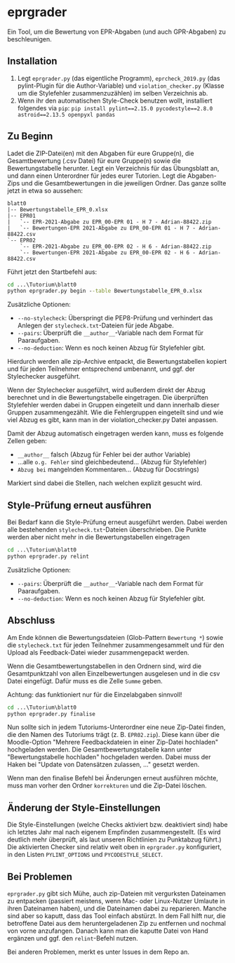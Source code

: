 # eprgrader

Ein Tool, um die Bewertung von EPR-Abgaben (und auch GPR-Abgaben) zu beschleunigen.

## Installation

1. Legt `eprgrader.py` (das eigentliche Programm), `eprcheck_2019.py` (das pylint-Plugin für die
Author-Variable) und `violation_checker.py` (Klasse um die Stylefehler zusammenzuzählen) im 
   selben Verzeichnis ab.
2. Wenn ihr den automatischen Style-Check benutzen wollt, installiert folgendes via `pip`:
   `pip install pylint==2.15.0 pycodestyle==2.8.0 astroid==2.13.5 openpyxl pandas`

## Zu Beginn

Ladet die ZIP-Datei(en) mit den Abgaben für eure Gruppe(n), die Gesamtbewertung (.csv Datei) für 
eure Gruppe(n) sowie die Bewertungstabelle herunter.
Legt ein Verzeichnis für das Übungsblatt an, und dann einen Unterordner für jedes eurer Tutorien.
Legt die Abgaben-Zips und die Gesamtbewertungen in die jeweiligen Ordner. Das ganze sollte 
jetzt in etwa so aussehen:

```
blatt0
|-- Bewertungstabelle_EPR_0.xlsx
|-- EPR01
|   `-- EPR-2021-Abgabe zu EPR_00-EPR 01 - H 7 - Adrian-88422.zip
|   `-- Bewertungen-EPR 2021-Abgabe zu EPR_00-EPR 01 - H 7 - Adrian-88422.csv
`-- EPR02
    `-- EPR-2021-Abgabe zu EPR_00-EPR 02 - H 6 - Adrian-88422.zip
    `-- Bewertungen-EPR 2021-Abgabe zu EPR_00-EPR 02 - H 6 - Adrian-88422.csv
```

Führt jetzt den Startbefehl aus:
```cmd
cd ...\Tutorium\blatt0
python eprgrader.py begin --table Bewertungstabelle_EPR_0.xlsx
```

Zusätzliche Optionen:
* `--no-stylecheck`: Überspringt die PEP8-Prüfung und verhindert das Anlegen der `stylecheck.txt`-Dateien für jede Abgabe.
* `--pairs`: Überprüft die `__author__`-Variable nach dem Format für Paaraufgaben.
* `--no-deduction`: Wenn es noch keinen Abzug für Stylefehler gibt.

Hierdurch werden alle zip-Archive entpackt, die Bewertungstabellen kopiert und für jeden Teilnehmer
entsprechend umbenannt, und ggf. der Stylechecker ausgeführt.

Wenn der Stylechecker ausgeführt, wird außerdem direkt der Abzug berechnet und in die 
Bewertungstabelle eingetragen. Die überprüften Stylefehler werden dabei in Gruppen eingeteilt 
und dann innerhalb dieser Gruppen zusammengezählt. Wie die Fehlergruppen eingeteilt sind und wie 
viel Abzug es gibt, kann man in der violation_checker.py Datei anpassen.

Damit der Abzug automatisch eingetragen werden kann, muss es folgende Zellen geben: 
   - `__author__`  falsch (Abzug für Fehler bei der author Variable)    
  - ...alle `o.g. Fehler` sind gleichbedeutend... (Abzug für Stylefehler)
  - `Abzug bei` mangelnden Kommentaren... (Abzug für Docstrings)

Markiert sind dabei die Stellen, nach welchen explizit gesucht wird.


## Style-Prüfung erneut ausführen

Bei Bedarf kann die Style-Prüfung erneut ausgeführt werden. Dabei werden alle bestehenden
`stylecheck.txt`-Dateien überschrieben.
Die Punkte werden aber nicht mehr in die Bewertungstabellen eingetragen

```cmd
cd ...\Tutorium\blatt0
python eprgrader.py relint
```

Zusätzliche Optionen:
* `--pairs`: Überprüft die `__author__`-Variable nach dem Format für Paaraufgaben.
* `--no-deduction`: Wenn es noch keinen Abzug für Stylefehler gibt.

## Abschluss

Am Ende können die Bewertungsdateien (Glob-Pattern `Bewertung *`) sowie die `stylecheck.txt`
für jeden Teilnehmer zusammengesammelt und für den Upload als Feedback-Datei wieder zusammengepackt
werden.

Wenn die Gesamtbewertungstabellen in den Ordnern sind, wird die Gesamtpunktzahl von allen 
Einzelbewertungen ausgelesen und in die csv Datei eingefügt. Dafür muss es die Zelle `Summe` geben.

Achtung: das funktioniert nur für die Einzelabgaben sinnvoll!

```cmd
cd ...\Tutorium\blatt0
python eprgrader.py finalise
```

Nun sollte sich in jedem Tutoriums-Unterordner eine neue Zip-Datei finden, die den Namen
des Tutoriums trägt (z. B. `EPR02.zip`). Diese kann über die Moodle-Option "Mehrere Feedbackdateien
in einer Zip-Datei hochladen" hochgeladen werden.
Die Gesamtbewertungstabelle kann unter "Bewertungstabelle hochladen" hochgeladen werden. Dabei 
muss der Haken bei "Update von Datensätzen zulassen, ..." gesetzt werden.

Wenn man den finalise Befehl bei Änderungen erneut ausführen möchte, muss man vorher den Ordner `korrekturen` und die Zip-Datei löschen.

## Änderung der Style-Einstellungen

Die Style-Einstellungen (welche Checks aktiviert bzw. deaktiviert sind) habe ich letztes Jahr
mal nach eigenem Empfinden zusammengestellt. (Es wird deutlich mehr überprüft, als laut unseren
Richtlinien zu Punktabzug führt.) Die aktivierten Checker sind relativ weit oben in `eprgrader.py`
konfiguriert, in den Listen `PYLINT_OPTIONS` und `PYCODESTYLE_SELECT`.

## Bei Problemen

`eprgrader.py` gibt sich Mühe, auch zip-Dateien mit vergurksten Dateinamen zu entpacken (passiert
meistens, wenn Mac- oder Linux-Nutzer Umlaute in ihren Dateinamen haben), und die Dateinamen
dabei zu reparieren. Manche sind aber so kaputt, dass das Tool einfach abstürzt. In dem Fall
hilft nur, die betroffene Datei aus dem heruntergeladenen Zip zu entfernen und nochmal von vorne
anzufangen. Danach kann man die kaputte Datei von Hand ergänzen und ggf. den `relint`-Befehl nutzen.

Bei anderen Problemen, merkt es unter Issues in dem Repo an.
